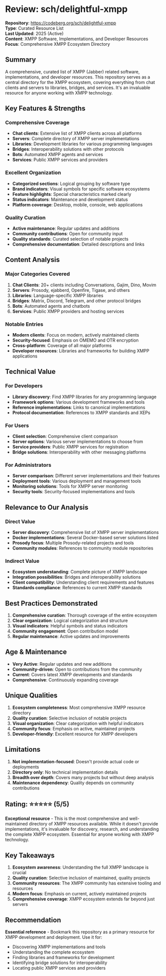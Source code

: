 # Review: sch/delightful-xmpp

**Repository**: https://codeberg.org/sch/delightful-xmpp  
**Type**: Curated Resource List  
**Last Updated**: 2025 (Active)  
**Content**: XMPP Software, Implementations, and Developer Resources  
**Focus**: Comprehensive XMPP Ecosystem Directory  

## Summary

A comprehensive, curated list of XMPP (Jabber) related software, implementations, and developer resources. This repository serves as a central directory for the XMPP ecosystem, covering everything from chat clients and servers to libraries, bridges, and services. It's an invaluable resource for anyone working with XMPP technology.

## Key Features & Strengths

### Comprehensive Coverage
- **Chat clients**: Extensive list of XMPP clients across all platforms
- **Servers**: Complete directory of XMPP server implementations
- **Libraries**: Development libraries for various programming languages
- **Bridges**: Interoperability solutions with other protocols
- **Bots**: Automated XMPP agents and services
- **Services**: Public XMPP services and providers

### Excellent Organization
- **Categorized sections**: Logical grouping by software type
- **Brand indicators**: Visual symbols for specific software ecosystems
- **Feature highlights**: Special characteristics marked clearly
- **Status indicators**: Maintenance and development status
- **Platform coverage**: Desktop, mobile, console, web applications

### Quality Curation
- **Active maintenance**: Regular updates and additions
- **Community contributions**: Open for community input
- **Quality standards**: Curated selection of notable projects
- **Comprehensive documentation**: Detailed descriptions and links

## Content Analysis

### Major Categories Covered
1. **Chat Clients**: 20+ clients including Conversations, Gajim, Dino, Movim
2. **Servers**: Prosody, ejabberd, Openfire, Tigase, and others
3. **Libraries**: Language-specific XMPP libraries
4. **Bridges**: Matrix, Discord, Telegram, and other protocol bridges
5. **Bots**: Automated agents and chatbots
6. **Services**: Public XMPP providers and hosting services

### Notable Entries
- **Modern clients**: Focus on modern, actively maintained clients
- **Security-focused**: Emphasis on OMEMO and OTR encryption
- **Cross-platform**: Coverage of all major platforms
- **Developer resources**: Libraries and frameworks for building XMPP applications

## Technical Value

### For Developers
- **Library discovery**: Find XMPP libraries for any programming language
- **Framework options**: Various development frameworks and tools
- **Reference implementations**: Links to canonical implementations
- **Protocol documentation**: References to XMPP standards and XEPs

### For Users
- **Client selection**: Comprehensive client comparison
- **Server options**: Various server implementations to choose from
- **Service providers**: Public XMPP services for registration
- **Bridge solutions**: Interoperability with other messaging platforms

### For Administrators
- **Server comparison**: Different server implementations and their features
- **Deployment tools**: Various deployment and management tools
- **Monitoring solutions**: Tools for XMPP server monitoring
- **Security tools**: Security-focused implementations and tools

## Relevance to Our Analysis

### Direct Value
- **Server discovery**: Comprehensive list of XMPP server implementations
- **Docker implementations**: Several Docker-based server solutions listed
- **Prosody focus**: Multiple Prosody-related projects and tools
- **Community modules**: References to community module repositories

### Indirect Value
- **Ecosystem understanding**: Complete picture of XMPP landscape
- **Integration possibilities**: Bridges and interoperability solutions
- **Client compatibility**: Understanding client requirements and features
- **Standards compliance**: References to current XMPP standards

## Best Practices Demonstrated

1. **Comprehensive curation**: Thorough coverage of the entire ecosystem
2. **Clear organization**: Logical categorization and structure
3. **Visual indicators**: Helpful symbols and status indicators
4. **Community engagement**: Open contribution model
5. **Regular maintenance**: Active updates and improvements

## Age & Maintenance

- **Very Active**: Regular updates and new additions
- **Community-driven**: Open to contributions from the community
- **Current**: Covers latest XMPP developments and standards
- **Comprehensive**: Continuously expanding coverage

## Unique Qualities

1. **Ecosystem completeness**: Most comprehensive XMPP resource directory
2. **Quality curation**: Selective inclusion of notable projects
3. **Visual organization**: Clear categorization with helpful indicators
4. **Community focus**: Emphasis on active, maintained projects
5. **Developer-friendly**: Excellent resource for XMPP developers

## Limitations

1. **Not implementation-focused**: Doesn't provide actual code or deployments
2. **Directory only**: No technical implementation details
3. **Breadth over depth**: Covers many projects but without deep analysis
4. **Maintenance dependency**: Quality depends on community contributions

## Rating: ⭐⭐⭐⭐⭐ (5/5)

**Exceptional resource** - This is the most comprehensive and well-maintained directory of XMPP resources available. While it doesn't provide implementations, it's invaluable for discovery, research, and understanding the complete XMPP ecosystem. Essential for anyone working with XMPP technology.

## Key Takeaways

1. **Ecosystem awareness**: Understanding the full XMPP landscape is crucial
2. **Quality curation**: Selective inclusion of maintained, quality projects
3. **Community resources**: The XMPP community has extensive tooling and resources
4. **Modern focus**: Emphasis on current, actively maintained projects
5. **Comprehensive coverage**: XMPP ecosystem extends far beyond just servers

## Recommendation

**Essential reference** - Bookmark this repository as a primary resource for XMPP development and deployment. Use it for:
- Discovering XMPP implementations and tools
- Understanding the complete ecosystem
- Finding libraries and frameworks for development
- Identifying bridge solutions for interoperability
- Locating public XMPP services and providers 